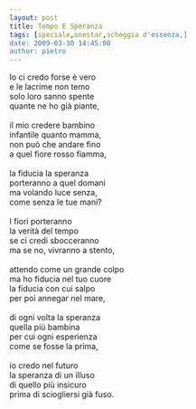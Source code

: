 ```yaml
---
layout: post
title: Tempo E Speranza
tags: [speciale,onestar,scheggia d'essenza,]
date: 2009-03-30 14:45:00
author: pietro
---
```

Io ci credo forse è vero<br/>e le lacrime non temo<br/>solo loro sanno spente<br/>quante ne ho già piante,<br/><br/>il mio credere bambino<br/>infantile quanto mamma,<br/>non può che andare fino<br/>a quel fiore rosso fiamma,<br/><br/>la fiducia la speranza<br/>porteranno a quel domani<br/>ma volando luce senza,<br/>come senza le tue mani?<br/><br/>I fiori porteranno<br/>la verità del tempo<br/>se ci credi sbocceranno<br/>ma se no, vivranno a stento,<br/><br/>attendo come un grande colpo<br/>ma ho fiducia nel tuo cuore<br/>la fiducia con cui salpo<br/>per poi annegar nel mare,<br/><br/>di ogni volta la speranza<br/>quella più bambina<br/>per cui ogni esperienza<br/>come se fosse la prima,<br/><br/>io credo nel futuro<br/>la speranza di un illuso<br/>di quello più insicuro<br/>prima di sciogliersi già fuso.
